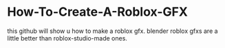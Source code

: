 # How-To-Create-A-Roblox-GFX
this github will show u how to make a roblox gfx. blender roblox gfxs are a little better  than roblox-studio-made ones.
